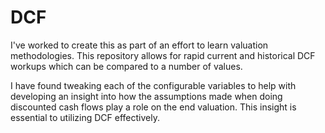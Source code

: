 # DCF

I've worked to create this as part of an effort to learn valuation methodologies. This repository allows for rapid current and historical DCF workups which can be compared to a number of values. 

I have found tweaking each of the configurable variables to help with developing an insight into how the assumptions made when doing discounted cash flows play a role on the end valuation. This insight is essential to utilizing DCF effectively.

